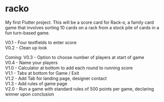 # racko

My first Flutter project.  This will be a score card for Rack-o, a family card game that involves sorting 10 cards on a rack from a stock pile of cards in a fun turn-based game.

V0.1 - Four textfields to enter score<br>
V0.2 - Clean up look

Coming:
V0.3 - Option to choose number of players at start of game<br>
V0.4 - Name your players<br>
V1.0 - Calculator at bottom to add each round to running score<br>
V1.1 - Tabs at bottom for Game / Exit<br>
V1.2 - Add Tab for landing page, designer contact<br>
V1.3 - Add rules of game page<br>
V2.0 - Run a game with standard rules of 500 points per game, declaring winner upon conclusion 